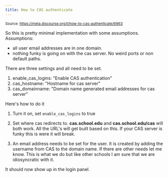 ```yaml
---
title: How to CAS authenticate
---
```


<small class="doc-source">Source: https://meta.discourse.org/t/how-to-cas-authenticate/6963</small>

So this is pretty minimal implementation with some assumptions.
Assumptions:

 - all user email addresses are in one domain.
 - nothing funky is going on with the cas server.  No weird ports or non default paths.

There are three settings and all need to be set.  

 1. enable_cas_logins: "Enable CAS authentication"
 2. cas_hostname: "Hostname for cas server"
 3. cas_domainname: "Domain name generated email addresses for cas server"

Here's how to do it

1. Turn it on, set `enable_cas_logins` to true

2. Set where cas redirects to.  **cas.school.edu** and **cas.school.edu/cas** will both work.  All the URL's will get built based on this.  If your CAS server is funky this is were it will break.

3. An email address needs to be set for the user.  It is created by adding the username from CAS to the domain name.  If there are other needs let me know.  This is what we do but like other schools I am sure that we are idiosyncratic with it. 

It should now show up in the login panel.
